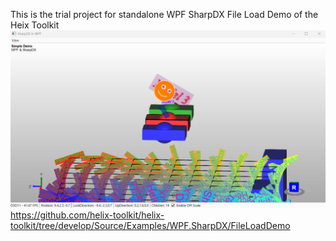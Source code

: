 This is the trial project for standalone WPF SharpDX File Load Demo of the Heix Toolkit
![IMAGE ALT TEXT HERE](SimpleDemo.png)
https://github.com/helix-toolkit/helix-toolkit/tree/develop/Source/Examples/WPF.SharpDX/FileLoadDemo
